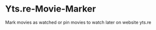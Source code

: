Yts.re-Movie-Marker
===================

Mark movies as watched or pin movies to watch later on website yts.re
